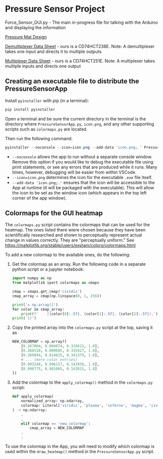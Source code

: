 # Pressure Sensor Project

Force_Sensor_GUI.py - The main in-progress file for talking with the Arduino and displaying the information

[Pressure Mat Design](https://www.instructables.com/O-mat/)

[Demultiplexer Data Sheet](https://github.com/James-Wade1/pressure_sensor/blob/main/Demultiplexer%20Data%20Sheet.pdf) - ours is a CD74HCT238E. Note: A demultiplexer takes one input and directs it to multiple outputs

[Multiplexer Data Sheet](https://github.com/James-Wade1/pressure_sensor/blob/main/Multiplexer%20Datasheet%20TI%20CD74HCT251E.pdf) - ours is a CD74HCT251E. Note: A multiplexer takes multiple inputs and directs one output


## Creating an executable file to distribute the PressureSensorApp

Install `pyinstaller` with pip (in a terminal):

```powershell
pip install pyinstaller
```

Open a terminal and be sure the current directory in the terminal is the directory where `PressureSensorApp.py`, `icon.png`, and any other supporting scripts such as `colormaps.py` are located.

Then run the following command:

```powershell
pyinstaller --noconsole --icon=icon.png --add-data 'icon.png;.' PressureSensorApp.py
```
- `--noconsole` allows the app to run without a separate console window. Remove this option if you would like to debug the executable file using print statements, or see any errors that are produced while it runs. Many times, however, debugging will be easier from within VSCode.
- `--icon=icon.png` determines the icon for the executable `.exe` file itself.
- `--add-data 'icon.png;.'` ensures that the icon will be accessible to the App at runtime (it will be packaged with the executable). This will allow the icon to be set as the window icon (which appears in the top left corner of the app window).

## Colormaps for the GUI heatmap

The `colormaps.py` script contains the colormaps that can be used for the heatmap. The ones listed there wiere chosen because they have been scientifically researched and shown to perceptually represent actual change in values correctly. They are "perceptually uniform." See https://matplotlib.org/stable/users/explain/colors/colormaps.html

To add a new colormap to the available ones, do the following: 

1. Get the colormap as an array. Run the following code in a separate python script or a jupyter notebook:
    ```python
    import numpy as np
    from matplotlib iport colormaps as cmaps

    cmap = cmaps.get_cmap('cividis')
    cmap_array = cmap(np.linspace(0, 1, 256))

    print('= np.array([')
    for color in cmap_array:
        print(f'    [{color[0]:.5f}, {color[1]:.5f}, {color[2]:.5f}],')
    print('])')
    ```
2. Copy the printed array into the `colormaps.py` script at the top, saving it as 
    ```python
    NEW_COLORMAP = np.array([
        [0.267004, 0.004874, 0.329415, 1.0],
        [0.268510, 0.009605, 0.335427, 1.0],
        [0.269944, 0.014625, 0.341379, 1.0],
        # ... (more color entries)
        [0.993248, 0.906157, 0.143936, 1.0],
        [0.996775, 0.901065, 0.142015, 1.0]
    ])
    ```
3. Add the colormap to the `apply_colormap()` method in the `colormaps.py` script:
    ```python
    def apply_colormap(
        normalized_array: np.ndarray, 
        colormap: Literal['viridis', 'plasma', 'inferno', 'magma', 'cividis', 'new_colormap']
    ) -> np.ndarray:
        .
        .
        elif colormap == 'new_colormap':
            cmap_array = NEW_COLORMAP
        .
        .
    ```

To use the colormap in the App, you will need to  modify which colormap is used within the `draw_heatmap()` method in the `PressureSensorApp.py` script.